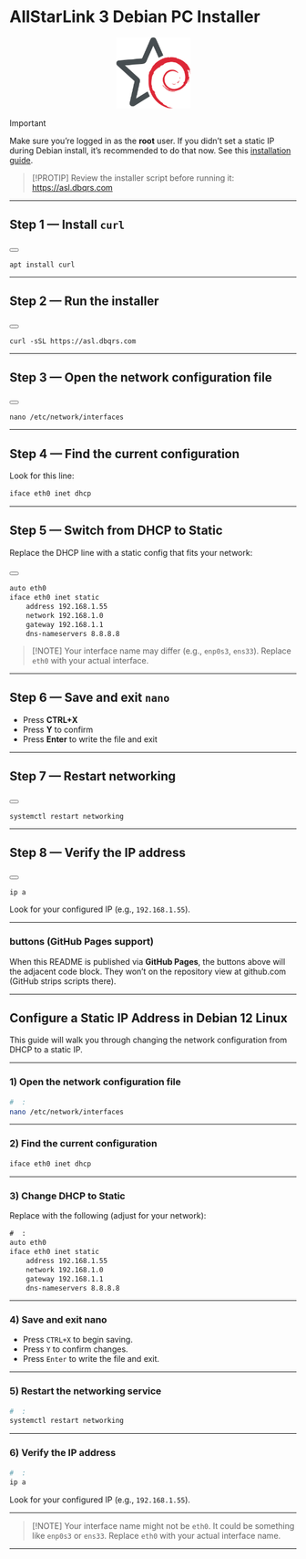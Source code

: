 # AllStarLink 3 Debian PC Installer

<p align="center">
  <img src="logo200.png" alt="unofficial logo" title="ASL3/Debian" width="131" height="125" />
</p>

> [!IMPORTANT]
> Make sure you’re logged in as the **root** user.
> If you didn’t set a static IP during Debian install, it’s recommended to do that now. See this [installation guide](#configure-a-static-ip-address-in-debian-12-linux).

> [!PROTIP]
> Review the installer script before running it: <https://asl.dbqrs.com>

---

## Step 1 — Install `curl`

<button class=" -btn"> </button>
<pre><code class="language-bash">apt install curl</code></pre>

---

## Step 2 — Run the installer

<button class=" -btn"> </button>
<pre><code class="language-bash">curl -sSL https://asl.dbqrs.com</code></pre>

---

## Step 3 — Open the network configuration file

<button class=" -btn"> </button>
<pre><code class="language-bash">nano /etc/network/interfaces</code></pre>

---

## Step 4 — Find the current configuration

Look for this line:

```bash
iface eth0 inet dhcp
```

---

## Step 5 — Switch from DHCP to Static

Replace the DHCP line with a static config that fits your network:

<button class=" -btn"> </button>

<pre><code class="language-ini">auto eth0
iface eth0 inet static
    address 192.168.1.55
    network 192.168.1.0
    gateway 192.168.1.1
    dns-nameservers 8.8.8.8</code></pre>

> \[!NOTE]
> Your interface name may differ (e.g., `enp0s3`, `ens33`). Replace `eth0` with your actual interface.

---

## Step 6 — Save and exit `nano`

* Press **CTRL+X**
* Press **Y** to confirm
* Press **Enter** to write the file and exit

---

## Step 7 — Restart networking

<button class=" -btn"> </button>

<pre><code class="language-bash">systemctl restart networking</code></pre>

---

## Step 8 — Verify the IP address

<button class=" -btn"> </button>

<pre><code class="language-bash">ip a</code></pre>

Look for your configured IP (e.g., `192.168.1.55`).

---

###   buttons (GitHub Pages support)

When this README is published via **GitHub Pages**, the buttons above will   the adjacent code block.
They won’t   on the repository view at github.com (GitHub strips scripts there).

<script>
document.addEventListener('click', async (e) => {
  const btn = e.target.closest('. -btn');
  if (!btn) return;
  const pre = btn.nextElementSibling;
  const code = pre && pre.querySelector('code');
  if (!code) return;
  try {
    await navigator.clipboard.writeText(code.innerText);
    const original = btn.textContent;
    btn.textContent = 'Copied!';
    setTimeout(() => (btn.textContent = original), 1200);
  } catch (err) {
    console.error('  failed:', err);
  }
});
</script>

---

## Configure a Static IP Address in Debian 12 Linux

This guide will walk you through changing the network configuration from DHCP to a static IP.

---

### **1) Open the network configuration file**

```bash
#  :
nano /etc/network/interfaces
```

---

### **2) Find the current configuration**

```bash
iface eth0 inet dhcp
```

---

### **3) Change DHCP to Static**

Replace with the following (adjust for your network):

```plaintext
#  :
auto eth0
iface eth0 inet static
    address 192.168.1.55
    network 192.168.1.0
    gateway 192.168.1.1
    dns-nameservers 8.8.8.8
```

---

### **4) Save and exit nano**

* Press `CTRL+X` to begin saving.
* Press `Y` to confirm changes.
* Press `Enter` to write the file and exit.

---

### **5) Restart the networking service**

```bash
#  :
systemctl restart networking
```

---

### **6) Verify the IP address**

```bash
#  :
ip a
```

Look for your configured IP (e.g., `192.168.1.55`).

---

> \[!NOTE]
> Your interface name might not be `eth0`. It could be something like `enp0s3` or `ens33`.
> Replace `eth0` with your actual interface name.

---
